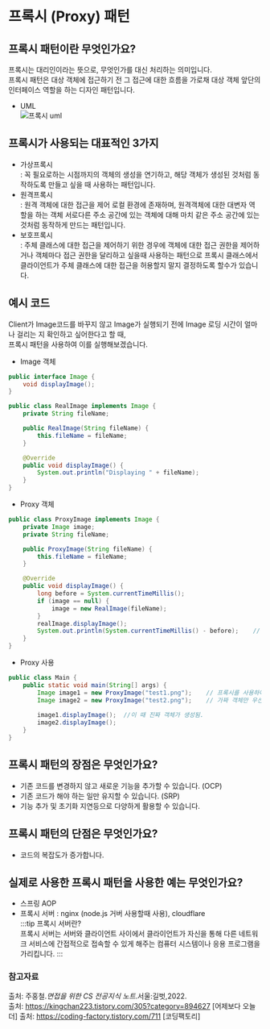 # 프록시 (Proxy) 패턴

## 프록시 패턴이란 무엇인가요?
프록시는 대리인이라는 뜻으로, 무엇인가를 대신 처리하는 의미입니다.  
프록시 패턴은 대상 객체에 접근하기 전 그 접근에 대한 흐름을 가로채 대상 객체 앞단의 인터페이스 역할을 하는 디자인 패턴입니다.

- UML  
  ![프록시 uml](https://user-images.githubusercontent.com/79966015/170609675-d50d8550-1553-4a46-9853-091cc3f8298a.PNG)

## 프록시가 사용되는 대표적인 3가지
- 가상프록시  
: 꼭 필요로하는 시점까지의 객체의 생성을 연기하고, 해당 객체가 생성된 것처럼 동작하도록 만들고 싶을 때 사용하는 패턴입니다. 
- 원격프록시  
: 원격 객체에 대한 접근을 제어 로컬 환경에 존재하며, 원격객체에 대한 대변자 역할을 하는 객체 서로다른 주소 공간에 있는 객체에 대해 마치 같은 주소 공간에 있는 것처럼 동작하게 만드는 패턴입니다.
- 보호프록시  
: 주체 클래스에 대한 접근을 제어하기 위한 경우에 객체에 대한 접근 권한을 제어하거나 객체마다 접근 권한을 달리하고 싶을때 사용하는 패턴으로 프록시 클래스에서 클라이언트가 주체 클래스에 대한 접근을 허용할지 말지 결정하도록 할수가 있습니다.

## 예시 코드
Client가 Image코드를 바꾸지 않고 Image가 실행되기 전에 Image 로딩 시간이 얼마나 걸리는 지 확인하고 싶어한다고 할 때,  
프록시 패턴을 사용하여 이를 실행해보겠습니다.

- Image 객체
```java
public interface Image {
    void displayImage();
}

public class RealImage implements Image {
    private String fileName;

    public RealImage(String fileName) {
        this.fileName = fileName;
    }

    @Override
    public void displayImage() {
        System.out.println("Displaying " + fileName);
    }
}
```
- Proxy 객체
```java
public class ProxyImage implements Image {
    private Image image;
    private String fileName;

    public ProxyImage(String fileName) {
        this.fileName = fileName;
    }

    @Override
    public void displayImage() {
        long before = System.currentTimeMillis();
        if (image == null) {
            image = new RealImage(fileName);
        }
        realImage.displayImage();
        System.out.println(System.currentTimeMillis() - before);    // 로딩시간 계산
    }
}
```
- Proxy 사용
```java
public class Main {
    public static void main(String[] args) {
        Image image1 = new ProxyImage("test1.png");    // 프록시를 사용하여 호출한다.
        Image image2 = new ProxyImage("test2.png");    // 가짜 객체만 우선 생성
        
        image1.displayImage();  //이 때 진짜 객체가 생성됨.
        image2.displayImage();
    }
}
```

## 프록시 패턴의 장점은 무엇인가요?
- 기존 코드를 변경하지 않고 새로운 기능을 추가할 수 있습니다. (OCP)
- 기존 코드가 해야 하는 일만 유지할 수 있습니다. (SRP)
- 기능 추가 및 초기화 지연등으로 다양하게 활용할 수 있습니다.

## 프록시 패턴의 단점은 무엇인가요?
- 코드의 복잡도가 증가합니다.

## 실제로 사용한 프록시 패턴을 사용한 예는 무엇인가요?
- 스프링 AOP
- 프록시 서버 : nginx (node.js 거버 사용할때 사용), cloudflare  
:::tip
프록시 서버란?  
프록시 서버는 서버와 클라이언트 사이에서 클라이언트가 자신을 통해 다른 네트워크 서비스에 간접적으로 접속할 수 있게 해주는 컴퓨터 시스템이나 응용 프로그램을 가리킵니다.
:::

### 참고자료
출처: 주홍철.*면접을 위한 CS 전공지식 노트*.서울:길벗,2022. <br>
출처: https://kingchan223.tistory.com/305?category=894627 [어제보다 오늘 더]
출처: https://coding-factory.tistory.com/711 [코딩팩토리]